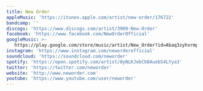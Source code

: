 ```yaml
---
title: New Order
appleMusic: 'https://itunes.apple.com/artist/new-order/176722'
bandcamp: ''
discogs: 'https://www.discogs.com/artist/3909-New-Order'
facebook: 'https://www.facebook.com/NewOrderOfficial'
googleMusic: >-
   https://play.google.com/store/music/artist/New_Order?id=Abaq3zyhvrmpvs62htmzlv6bdna
instagram: 'https://www.instagram.com/neworderofficial'
soundcloud: 'https://soundcloud.com/neworder'
spotify: 'https://open.spotify.com/artist/0yNLKJebCb8Aueb54LYya3'
twitter: 'https://twitter.com/neworder'
website: 'http://www.neworder.com'
youtube: 'https://www.youtube.com/user/neworder'
---
```

